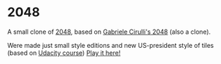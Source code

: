 # 2048
A small clone of [2048](http://gabrielecirulli.github.io/2048/), based on [Gabriele Cirulli's 2048](https://github.com/gabrielecirulli/2048) (also a clone).

Were made just small style editions and new US-president style of tiles (based on [Udacity course](https://www.udacity.com/course/make-your-own-2048--ud248)) 
[Play it here!](https://vladkha.github.io/2048/)